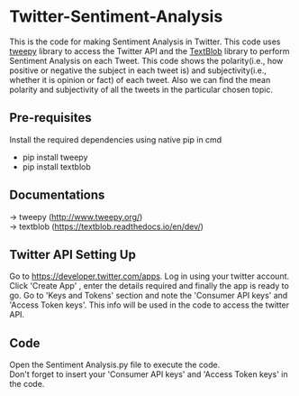 # Twitter-Sentiment-Analysis
This is the code for making Sentiment Analysis in Twitter. This code uses [tweepy](http://www.tweepy.org/) library to access the Twitter API and the [TextBlob](https://textblob.readthedocs.io/en/dev/) library to perform Sentiment Analysis on each Tweet. This code shows the polarity(i.e., how positive or negative the subject in each tweet is) and subjectivity(i.e., whether it is opinion or fact) of each tweet. Also we can find the mean polarity and subjectivity of all the tweets in the particular chosen topic.

## Pre-requisites
Install the required dependencies using native pip in cmd<br />
  - pip install tweepy<br />
  - pip install textblob
  
## Documentations
  -> tweepy (http://www.tweepy.org/)<br />
  -> textblob (https://textblob.readthedocs.io/en/dev/)
  
## Twitter API Setting Up
Go to https://developer.twitter.com/apps. Log in using your twitter account. Click 'Create App' , enter the details required and finally the app is ready to go. Go to 'Keys and Tokens' section and note the 'Consumer API keys' and 'Access Token keys'. This info will be used in the code to access the twitter API.

## Code
Open the Sentiment Analysis.py file to execute the code.<br />
Don't forget to insert your 'Consumer API keys' and 'Access Token keys' in the code.
